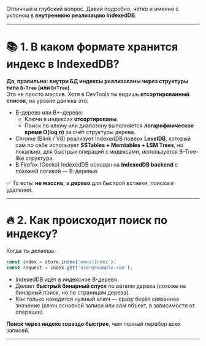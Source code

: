 Отличный и глубокий вопрос. Давай подробно, чётко и именно с уклоном в **внутреннюю реализацию IndexedDB**:

---

# 📚 1. В каком формате хранится индекс в IndexedDB?

**Да, правильно: внутри БД индексы реализованы через структуры типа `B-Tree` (или `B+Tree`)**.  
Это не просто массив. Хотя в DevTools ты видишь **отсортированный список**, на уровне движка это:

- B-дерево или B+-дерево:
    - Ключи в индексах **отсортированы**.
    - Поиск по ключу или диапазону выполняется **логарифмическое время O(log n)** за счёт структуры дерева.
- Chrome (Blink / V8) реализует IndexedDB поверх **LevelDB**, который сам по себе использует **SSTables + Memtables + LSM Trees**, но локально, для быстрых операций с индексами, используется B-Tree-like структура.
- В Firefox (Gecko) IndexedDB основан на **IndexedDB backend** с похожей логикой — B-деревья.

✅ То есть: **не массив**, а **дерево** для быстрой вставки, поиска и удаления.

---

# 🔥 2. Как происходит поиск по индексу?

Когда ты делаешь:

```javascript
const index = store.index('emailIndex');
const request = index.get('user@example.com');
```

- IndexedDB идёт в индексное B-дерево.
- Делает **быстрый бинарный спуск** по ветвям дерева (похоже на бинарный поиск, но по страницам дерева).
- Как только находится нужный ключ — сразу берёт связанное значение (ключ основной записи или сам объект, в зависимости от операции).

**Поиск через индекс гораздо быстрее**, чем полный перебор всех записей.

---
